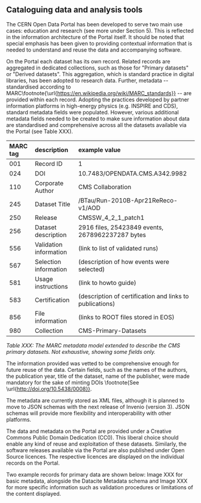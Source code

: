 ## Cataloguing data and analysis tools

The CERN Open Data Portal has been developed to serve two main use cases: education and research (see more under Section 5). This is reflected in the information architecture of the Portal itself. It should be noted that special emphasis has been given to providing contextual information that is needed to understand and reuse the data and accompanying software.

On the Portal each dataset has its own record. Related records are aggregated in dedicated collections, such as those for "Primary datasets" or "Derived datasets". This aggregation, which is standard practice in digital libraries, has been adopted to research data. Further, metadata -- standardised according to MARC\footnote{\url{https://en.wikipedia.org/wiki/MARC_standards}} -- are provided within each record. Adopting the practices developed by partner information platforms in high-energy physics (e.g. INSPIRE and CDS), standard metadata fields were populated. However, various additional metadata fields needed to be created to make sure information about data are standardised and comprehensive across all the datasets available via the Portal (see Table XXX).

|MARC tag|description|example value|
|:--|:--|:--|
|001|Record ID|1|
|024|DOI|10.7483/OPENDATA.CMS.A342.9982|
|110|Corporate Author|CMS Collaboration|
|245|Dataset Title|/BTau/Run-2010B-Apr21ReReco-v1/AOD|
|250|Release|CMSSW\_4\_2\_1\_patch1|
|256|Dataset description|2916 files, 25423849 events, 2678962237287 bytes|
|556|Validation information|(link to list of validated runs)|
|567|Selection information|(description of how events were selected)|
|581|Usage instructions|(link to howto guide)|
|583|Certification|(description of certification and links to publications)|
|856|File information|(links to ROOT files stored in EOS)|
|980|Collection|CMS-Primary-Datasets|

*Table XXX: The MARC metadata model extended to describe the CMS primary
datasets. Not exhaustive, showing some fields only.*

The information provided was vetted to be comprehensive enough for future reuse of the data. Certain fields, such as the names of the authors, the publication year, title of the dataset, name of the publisher, were made mandatory for the sake of minting DOIs \footnote{See \url{http://doi.org/10.5438/0008}}.

The metadata are currently stored as XML files, although it is planned to move to JSON schemas with the next release of Invenio (version 3). JSON schemas will provide more flexibility and interoperability with other platforms.

The data and metadata on the Portal are provided under a Creative Commons Public Domain Dedication (CC0). This liberal choice should enable any kind of reuse and exploitation of these datasets. Similarly, the software releases available via the Portal are also published under Open Source licences. The respective licences are displayed on the individual records on the Portal.

Two example records for primary data are shown below: Image XXX for basic metadata, alongside the Datacite Metadata schema and Image XXX for more specific information such as validation procedures or limitations of the content displayed.
